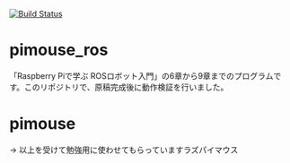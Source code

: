 [![Build Status](https://travis-ci.org/TomokiEmmei/pimouse.svg?branch=prac)](https://travis-ci.org/TomokiEmmei/pimouse)
# pimouse_ros

「Raspberry Piで学ぶ ROSロボット入門」の6章から9章までのプログラムです。このリポジトリで、原稿完成後に動作検証を行いました。
# pimouse
-> 以上を受けて勉強用に使わせてもらっていますラズパイマウス
